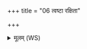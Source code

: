 +++
title = "06 त्वष्टा रक्षिता"

+++
<details><summary>मूलम् (WS)</summary>

त्वष्टा रक्षिता स इमां सेनां रक्षतु ।  
अनुष्ठातरनु तिष्ठ सर्वे वीरा भवन्तु मे ॥ ६ ॥
</details>